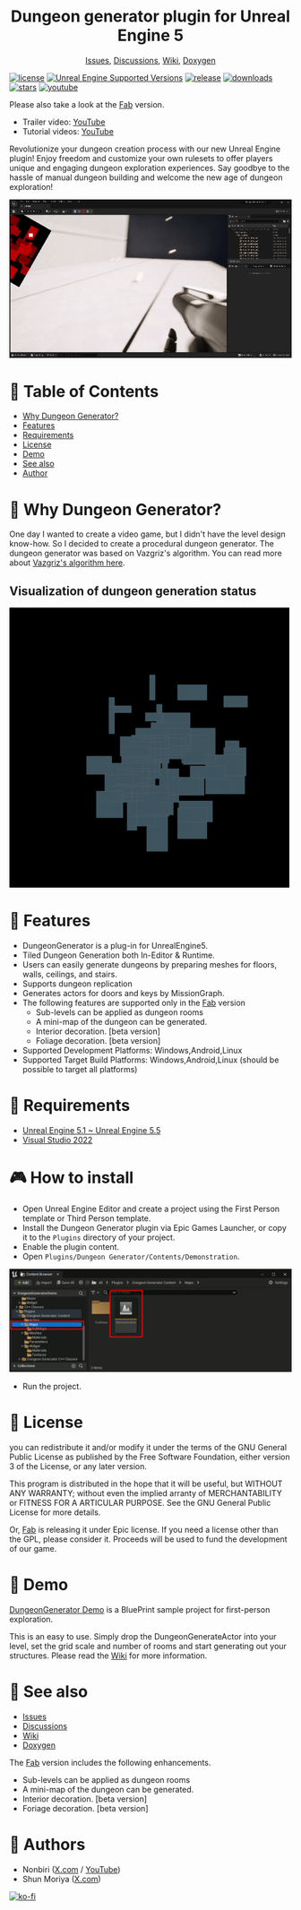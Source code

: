<div align="center">
<h1>Dungeon generator plugin for Unreal Engine 5</h1>
<p>
<a href="https://github.com/shun126/UE5-DungeonGeneratorDemo/issues">Issues</a>,
<a href="https://github.com/shun126/UE5-DungeonGeneratorDemo/discussions">Discussions</a>,
<a href="https://github.com/shun126/UE5-DungeonGeneratorDemo/wiki">Wiki</a>,
<a href="https://mnu.sakura.ne.jp/_doxygen/dungeon_generator">Doxygen</a>
</p>
</div>

[![license](https://img.shields.io/github/license/shun126/DungeonGenerator)](https://github.com/shun126/DungeonGenerator/blob/main/LICENSE)
[![Unreal Engine Supported Versions](https://img.shields.io/badge/Unreal_Engine-5.1~5.5-9455CE?logo=unrealengine)](https://www.unrealengine.com/)
[![release](https://img.shields.io/github/v/release/shun126/DungeonGenerator)](https://github.com/shun126/DungeonGenerator/releases)
[![downloads](https://img.shields.io/github/downloads/shun126/DungeonGenerator/total)](https://github.com/shun126/DungeonGenerator/releases)
[![stars](https://img.shields.io/github/stars/shun126/DungeonGenerator?style=social)](https://github.com/shun126/DungeonGenerator/stargazers)
[![youtube](https://img.shields.io/youtube/views/1igd4pls5x8?style=social)](https://youtu.be/1igd4pls5x8)

Please also take a look at the [Fab](https://fab.com/s/f5587c55bad0) version.

* Trailer video: [YouTube](https://youtu.be/1igd4pls5x8)
* Tutorial videos: [YouTube](https://www.youtube.com/playlist?list=PLlMDkSa8bQnK4PDIfkXYorQIucn47ifKO)

Revolutionize your dungeon creation process with our new Unreal Engine plugin! Enjoy freedom and customize your own rulesets to offer players unique and engaging dungeon exploration experiences. Say goodbye to the hassle of manual dungeon building and welcome the new age of dungeon exploration!

![Screenshot](Document/Screenshot.gif)

# 🚩 Table of Contents
- [Why Dungeon Generator?](#-why-dungeon-generator)
- [Features](#-features)
- [Requirements](#-requirements)
- [License](#-license)
- [Demo](#-demo)
- [See also](#-see-also)
- [Author](#-authors)

# 🤔 Why Dungeon Generator?
One day I wanted to create a video game, but I didn't have the level design know-how. So I decided to create a procedural dungeon generator.
The dungeon generator was based on Vazgriz's algorithm. You can read more about [Vazgriz's algorithm here](https://vazgriz.com/119/procedurally-generated-dungeons/).

## Visualization of dungeon generation status

![DungeonGeneratorStatus](Document/DungeonGenerator01.gif)

# 🎨 Features
* DungeonGenerator is a plug-in for UnrealEngine5.
* Tiled Dungeon Generation both In-Editor & Runtime.
* Users can easily generate dungeons by preparing meshes for floors, walls, ceilings, and stairs.
* Supports dungeon replication
* Generates actors for doors and keys by MissionGraph.
* The following features are supported only in the [Fab](https://fab.com/s/f5587c55bad0) version
  * Sub-levels can be applied as dungeon rooms
  * A mini-map of the dungeon can be generated.
  * Interior decoration. [beta version]
  * Foliage decoration. [beta version]
* Supported Development Platforms: Windows,Android,Linux
* Supported Target Build Platforms: Windows,Android,Linux (should be possible to target all platforms)

# 🔧 Requirements
* [Unreal Engine 5.1 ~ Unreal Engine 5.5](https://www.unrealengine.com/)
* [Visual Studio 2022](https://visualstudio.microsoft.com/)

# 🎮 How to install
* Open Unreal Engine Editor and create a project using the First Person template or Third Person template.
* Install the Dungeon Generator plugin via Epic Games Launcher, or copy it to the `Plugins` directory of your project.
* Enable the plugin content.
* Open `Plugins/Dungeon Generator/Contents/Demonstration`.

![](Document/ContentBrowser.gif)

* Run the project.

# 📜 License
you can redistribute it and/or modify it under the terms of the GNU General Public License as published by the Free Software Foundation, either version 3 of the License, or any later version.

This program is distributed in the hope that it will be useful, but WITHOUT ANY WARRANTY; without even the implied arranty of MERCHANTABILITY or FITNESS FOR A ARTICULAR PURPOSE. See the GNU General Public License for more details.

Or, [Fab](https://fab.com/s/f5587c55bad0) is releasing it under Epic license. If you need a license other than the GPL, please consider it. Proceeds will be used to fund the development of our game.

# 👾 Demo
[DungeonGenerator Demo](https://github.com/shun126/UE5-DungeonGeneratorDemo) is a BluePrint sample project for first-person exploration.

This is an easy to use. Simply drop the DungeonGenerateActor into your level, set the grid scale and number of rooms and start generating out your structures. Please read the [Wiki](https://github.com/shun126/UE5-DungeonGeneratorDemo/wiki) for more information.

# 👀 See also
* [Issues](https://github.com/shun126/UE5-DungeonGeneratorDemo/issues)
* [Discussions](https://github.com/shun126/UE5-DungeonGeneratorDemo/discussions)
* [Wiki](https://github.com/shun126/UE5-DungeonGeneratorDemo/wiki)
* [Doxygen](https://mnu.sakura.ne.jp/_doxygen/dungeon_generator/)

The [Fab](https://fab.com/s/f5587c55bad0) version includes the following enhancements.
* Sub-levels can be applied as dungeon rooms
* A mini-map of the dungeon can be generated.
* Interior decoration. [beta version]
* Foriage decoration. [beta version]

# 👾 Authors
* Nonbiri ([X.com](https://x.com/happy_game_dev) / [YouTube](https://www.youtube.com/channel/UCkLXe57GpUyaOoj2ycREU1Q))
* Shun Moriya ([X.com](https://x.com/monjiro1972))

[![ko-fi](https://ko-fi.com/img/githubbutton_sm.svg)](https://ko-fi.com/M4M413XDXB)
